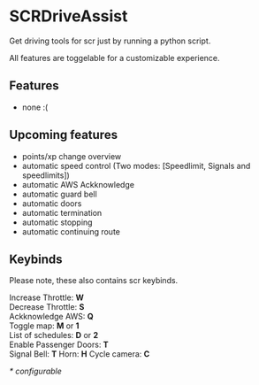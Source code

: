 # SCRDriveAssist

Get driving tools for scr just by running a python script.

All features are toggelable for a customizable experience.

## Features
 - none :(

## Upcoming features
 - points/xp change overview
 - automatic speed control (Two modes: [Speedlimit, Signals and speedlimits])
 - automatic AWS Ackknowledge
 - automatic guard bell
 - automatic doors
 - automatic termination
 - automatic stopping
 - automatic continuing route
 
## Keybinds
Please note, these also contains scr keybinds. 

Increase Throttle: **W**  
Decrease Throttle: **S**  
Ackknowledge AWS: **Q**  
Toggle map: **M** or **1**  
List of schedules: **D** or **2**  
Enable Passenger Doors: **T**  
Signal Bell: **T**
Horn: **H**
Cycle camera: **C**

*\* configurable*
